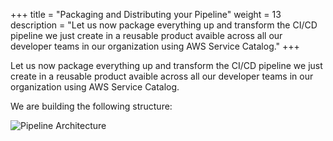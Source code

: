 +++
title = "Packaging and Distributing your Pipeline"
weight = 13
description = "Let us now package everything up and transform the CI/CD pipeline we just create in a reusable product avaible across all our developer teams in our organization using AWS Service Catalog."
+++

Let us now package everything up and transform the CI/CD pipeline we just create in a reusable product avaible across all our developer teams in our organization using AWS Service Catalog.

We are building the following structure:

![Pipeline Architecture](/images/serverless-catalog-cicd.png?width=60pc)
